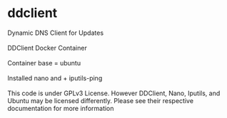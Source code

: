 # ddclient
Dynamic DNS Client for Updates
<br>
<br>
DDClient Docker Container<br>
<br>
Container base = ubuntu<br>
<br>
Installed nano and + iputils-ping<br>
<br>
This code is under GPLv3 License. However DDClient, Nano, Iputils, and Ubuntu may be licensed differently. Please see their respective documentation for more information<br><br>
